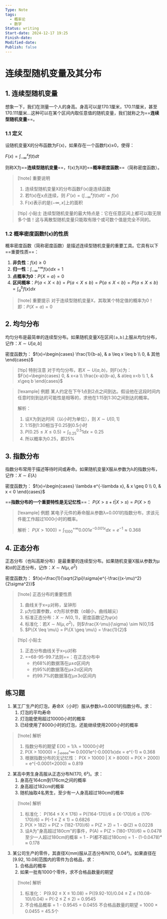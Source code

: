 ```yaml
---
Type: Note
tags:
  - 概率论
  - 数学
Status: writing
Start-date: 2024-12-17 19:25
Finish-date: 
Modified-date: 
Publish: false
---
```



# 连续型随机变量及其分布

## 1. 连续型随机变量
想象一下，我们在测量一个人的身高。身高可以是170.1厘米，170.11厘米，甚至170.111厘米...这种可以在某个区间内取任意值的随机变量，我们就称之为==**连续型随机变量**==。

### 1.1 定义
设随机变量X的分布函数为F(x)，如果存在一个函数f(x)≥0，使得：

$F(x)=\int_{-\infty}^x f(t)dt$

则称X为==**连续型随机变量**==，f(x)为X的==**概率密度函数**==（简称密度函数）。

> [!note] 重要说明
> 1. 连续型随机变量X的分布函数F(x)是连续函数
> 2. 若f(x)在x点连续，则 $F'(x)=(\int_{-\infty}^x f(t)dt)'=f(x)$
> 3. F(x)表示的是$(-\infty,x]$上的面积


> [!tip] 小贴士
> 连续型随机变量的最大特点是：它在任意区间上都可以取无限多个值！这与离散型随机变量只能取有限个或可数个值是完全不同的。

### 1.2 概率密度函数f(x)的性质

概率密度函数（简称密度函数）是描述连续型随机变量的重要工具。它具有以下==重要性质==：

1. **非负性**：$f(x) \geq 0$
2. **归一性**：$\int_{-\infty}^{+\infty} f(x)dx = 1$
3. **点概率为0**：$P\{X=a\}=0$
4. **区间概率**：$P\{a<X<b\} = P\{a<X\leq b\} = P\{a\leq X<b\} = P\{a\leq X\leq b\} = \int_a^b f(x)dx$


> [!note] 重要提示
> 对于连续型随机变量X，其取某个特定值的概率为0！
> 即：$P(X = a) = 0$

## 2. 均匀分布
均匀分布是最简单的连续型分布。如果随机变量X在区间`[a,b]`上服从均匀分布，记作：$X \sim U[a,b]$

密度函数为：
$f(x)=\begin{cases} \frac{1}{b-a}, & a \leq x \leq b \\ 0, & 其他 \end{cases}$

> [!tip] 特别注意
> 对于均匀分布，若$X \sim U(a,b)$，则F(x)为：
> $F(x)=\begin{cases} 0, & x<a \\ \frac{x-a}{b-a}, & a\leq x<b \\ 1, & x\geq b \end{cases}$



> [!example] 例题
> 某人约定在下午1点到2点之间到达。假设他在这段时间内任意时刻到达的可能性是相等的，求他在1:15到1:30之间到达的概率。
> 
> 解析：
> 1. 设X为到达时间（以小时为单位），则 $X \sim U[0,1]$
> 2. 1:15到1:30相当于0.25到0.5小时
> 3. $P(0.25 \leq X \leq 0.5) = \int_{0.25}^{0.5} 1dx = 0.25$
> 4. 所以概率为0.25，即25%

## 3. 指数分布

指数分布常用于描述等待时间或寿命。如果随机变量X服从参数为λ的指数分布，记作：$X \sim E(\lambda)$

密度函数为：
$f(x)=\begin{cases} \lambda e^{-\lambda x}, & x \geq 0 \\ 0, & x < 0 \end{cases}$

==**指数分布的一个重要特性是无记忆性**==： $P(X > s+t | X > s) = P(X > t)$

> [!example] 例题
> 某电子元件的寿命服从参数λ=0.001的指数分布，求该元件能工作超过1000小时的概率。
> 
> 解析：
> $P(X > 1000) = \int_{1000}^{+\infty} 0.001e^{-0.001x}dx = e^{-1} \approx 0.368$

## 4. 正态分布

正态分布（也叫高斯分布）是最重要的连续型分布。如果随机变量X服从参数为μ和σ的正态分布，记作：$X \sim N(\mu,\sigma^2)$

密度函数为：
$f(x)=\frac{1}{\sqrt{2\pi}\sigma}e^{-\frac{(x-\mu)^2}{2\sigma^2}}$

> [!note] 正态分布的重要性质
> 1. 曲线关于x=μ对称，呈钟形
> 2. μ为位置参数，σ为形状参数（σ越小，曲线越尖）
> 3. 标准正态分布：$X \sim N(0,1)$，密度函数记为$\varphi(x)$
> 4. 标准化：若$X \sim N(\mu,\sigma^2)$，则$\frac{X-\mu}{\sigma} \sim N(0,1)$
> 5. $P\{X \leq \mu\} = P\{X \geq \mu\} = \frac{1}{2}$


> [!tip] 小贴士
> 1. 正态分布曲线关于x=μ对称
> 2. ==68-95-99.7法则==：在正态分布中
>    - 约68%的数据落在μ±σ区间内
>    - 约95%的数据落在μ±2σ区间内
>    - 约99.7%的数据落在μ±3σ区间内

## 练习题
1. 某工厂生产的灯泡，寿命X（小时）服从参数λ=0.0001的指数分布。求：
   1) 灯泡的平均寿命
   2) 灯泡能使用超过10000小时的概率
   3) 已经使用了8000小时的灯泡，还能继续使用2000小时的概率

> [!note] 解析
> 1) 指数分布的期望 E(X) = 1/λ = 10000小时
> 2) P(X > 10000) = ∫₁₀₀₀₀^∞ 0.0001e^(-0.0001x)dx = e^(-1) ≈ 0.368
> 3) 根据指数分布的无记忆性：
>    P(X > 10000 | X > 8000) = P(X > 2000)
>    = e^(-0.0001×2000) ≈ 0.819

2. 某高中男生身高服从正态分布N(170, 6²)。求：
   1) 身高在164cm到176cm之间的概率
   2) 身高超过182cm的概率
   3) 随机抽取4名男生，至少有一人身高超过180cm的概率

> [!note] 解析
> 1) 标准化：
>    P(164 ≤ X ≤ 176) = P((164-170)/6 ≤ (X-170)/6 ≤ (176-170)/6)
>    = P(-1 ≤ Z ≤ 1) = 0.6826
> 2) P(X > 182) = P(Z > (182-170)/6) = P(Z > 2)
>    = 1 - Φ(2) ≈ 0.0228
> 3) 设A为"身高超过180cm"的事件，P(A) = P(Z > (180-170)/6) ≈ 0.0478
>    至少一人超过180cm的概率 = 1 - P(都不超过180cm)
>    = 1 - (1-0.0478)⁴ ≈ 0.178

3. 某公司生产的零件，其直径X(mm)服从正态分布N(10, 0.04²)。如果直径在[9.92, 10.08]范围内的零件为合格品，求：
   1) 合格品的概率
   2) 如果一批有1000个零件，求不合格品数量的期望

> [!note] 解析
> 1) 标准化：
>    P(9.92 ≤ X ≤ 10.08) = P((9.92-10)/0.04 ≤ Z ≤ (10.08-10)/0.04)
>    = P(-2 ≤ Z ≤ 2) = 0.9545
> 2) 不合格品概率 = 1 - 0.9545 = 0.0455
>    不合格品数量的期望 = 1000 × 0.0455 = 45.5个
